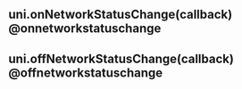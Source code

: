 ## uni.onNetworkStatusChange(callback) @onnetworkstatuschange

<!-- UTSAPIJSON.onNetworkStatusChange.description -->

<!-- UTSAPIJSON.onNetworkStatusChange.compatibility -->

<!-- UTSAPIJSON.onNetworkStatusChange.param -->

<!-- UTSAPIJSON.onNetworkStatusChange.returnValue -->

<!-- UTSAPIJSON.onNetworkStatusChange.example -->

<!-- UTSAPIJSON.onNetworkStatusChange.tutorial -->

## uni.offNetworkStatusChange(callback) @offnetworkstatuschange

<!-- UTSAPIJSON.offNetworkStatusChange.description -->

<!-- UTSAPIJSON.offNetworkStatusChange.compatibility -->

<!-- UTSAPIJSON.offNetworkStatusChange.param -->

<!-- UTSAPIJSON.offNetworkStatusChange.returnValue -->

<!-- UTSAPIJSON.offNetworkStatusChange.example -->

<!-- UTSAPIJSON.offNetworkStatusChange.tutorial -->

<!-- UTSAPIJSON.networkStatusChange.example -->

<!-- UTSAPIJSON.general_type.name -->

<!-- UTSAPIJSON.general_type.param -->